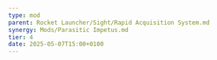 ```yaml
---
type: mod
parent: Rocket Launcher/Sight/Rapid Acquisition System.md
synergy: Mods/Parasitic Impetus.md
tier: 4
date: 2025-05-07T15:00+0100
---
```

